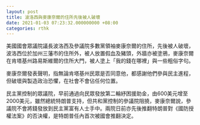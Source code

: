 ```yaml
---
layout: post
title: 波洛西與麥康奈爾的住所先後被人破壞
date: 2021-01-03 07:23:32.000000000 +08:00
categories: rthk
---
```


美國國會眾議院議長波洛西及參議院多數黨領袖麥康奈爾的住所，先後被人破壞，波洛西位於加州三藩市的住所外，被人放置假血及豬頭，外牆亦被塗鴉，麥康奈爾在肯塔基州路易斯維爾的住所大門，被人塗上「我的錢在哪裡」與一些粗俗字句。

麥康奈爾發表聲明，指無論肯塔基州民眾是否同意他，都感謝他們參與民主進程，但破壞與製造政治恐懼，在社會不會佔任何位置。

民主黨控制的眾議院，早前通過向民眾發放第二輪紓困援助金，由600美元增至2000美元，雖然總統特朗普支持，但共和黨控制的參議院阻撓，麥康奈爾說，參議院不會將錢發放到民主黨富有人士手中。兩院日前亦先後推翻特朗普對《國防授權法案》的否決權，是特朗普任內首次被國會推翻決定。
